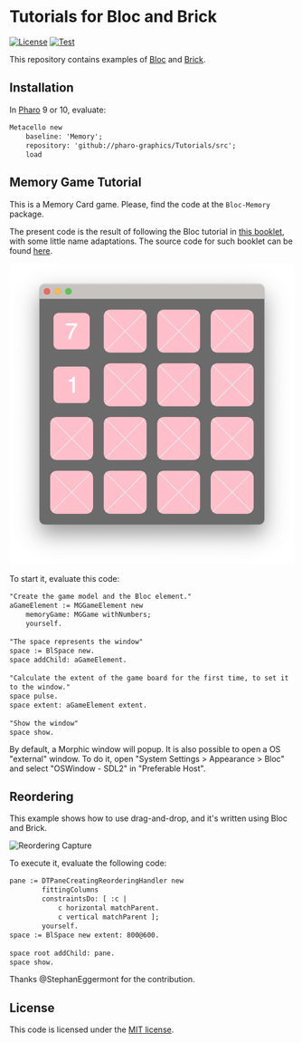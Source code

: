 # Tutorials for Bloc and Brick

[![License](https://img.shields.io/github/license/pharo-graphics/Tutorials.svg)](./LICENSE)
[![Test](https://github.com/pharo-graphics/Tutorials/actions/workflows/test.yml/badge.svg)](https://github.com/pharo-graphics/Tutorials/actions/workflows/test.yml)

This repository contains examples of [Bloc](https://github.com/pharo-graphics/Bloc) and [Brick](https://github.com/pharo-graphics/Brick).


## Installation

In [Pharo](https://pharo.org/download) 9 or 10, evaluate:

```smalltalk
Metacello new
    baseline: 'Memory';
    repository: 'github://pharo-graphics/Tutorials/src';
    load
```


## Memory Game Tutorial

This is a Memory Card game.
Please, find the code at the `Bloc-Memory` package.

The present code is the result of following the Bloc tutorial in [this booklet](https://files.pharo.org/books-pdfs/booklet-Bloc/2017-11-09-memorygame.pdf), with some little name adaptations.
The source code for such booklet can be found [here](https://github.com/SquareBracketAssociates/Booklet-BuildingMemoryGameWithBloc).


![Window](OSWindow.png)


To start it, evaluate this code:

```smalltalk
"Create the game model and the Bloc element."
aGameElement := MGGameElement new
	memoryGame: MGGame withNumbers;
	yourself.

"The space represents the window"
space := BlSpace new.
space addChild: aGameElement. 

"Calculate the extent of the game board for the first time, to set it to the window."
space pulse.
space extent: aGameElement extent.

"Show the window"
space show. 
```

By default, a Morphic window will popup. It is also possible to open a OS "external" window. To do it, open "System Settings > Appearance > Bloc" and select "OSWindow - SDL2" in "Preferable Host".


## Reordering

This example shows how to use drag-and-drop, and it's written using Bloc and Brick.

![Reordering Capture](https://cdn.discordapp.com/attachments/375240886319316994/917496462777135174/unknown.png)

To execute it, evaluate the following code:

```smalltalk
pane := DTPaneCreatingReorderingHandler new 
        fittingColumns   
        constraintsDo: [ :c | 
            c horizontal matchParent.
            c vertical matchParent ];
        yourself.
space := BlSpace new extent: 800@600.

space root addChild: pane.
space show.
```

Thanks @StephanEggermont for the contribution.


## License

This code is licensed under the [MIT license](./LICENSE).

